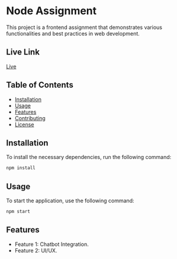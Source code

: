 # Node Assignment

This project is a frontend assignment that demonstrates various functionalities and best practices in web development.

## Live Link

[Live](https://ao-node-asg.netlify.app/)

## Table of Contents

- [Installation](#installation)
- [Usage](#usage)
- [Features](#features)
- [Contributing](#contributing)
- [License](#license)

## Installation

To install the necessary dependencies, run the following command:

```bash
npm install
```

## Usage

To start the application, use the following command:

```bash
npm start
```

## Features

- Feature 1: Chatbot Integration.
- Feature 2: UI/UX.
